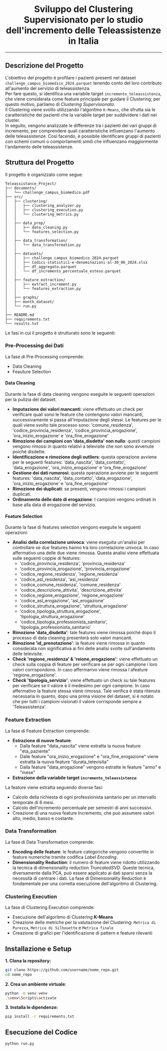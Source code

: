 <div align="center">
  <h1>Sviluppo del Clustering Supervisionato per lo studio dell'incremento delle Teleassistenze in Italia </h1>
</div>

***
## Descrizione del Progetto

L'obiettivo del progetto è profilare i pazienti presenti nel dataset `challenge_campus_biomedico_2024.parquet` tenendo conto del loro contributo all'aumento del servizio di teleassistenza.   
Per fare questo, si identifica una variabile target `incremento_teleassistenza`, che viene considerata come feature principale per guidare il Clustering; per questo motivo, parliamo di *Clustering Supervisionato*.  
Il Clustering viene svolto utilizzando l'algoritmo `K-Means`, che sfrutta sia le caratteristiche dei pazienti che la variabile target per suddividere i dati nei cluster.   
In seguito, vengono analizzate le differenze tra i pazienti dei vari gruppi di incremento, per comprendere quali caratteristiche influenzano l'aumento delle teleassistenze. Così facendo, è possibile identificare gruppi di pazienti con schemi comuni o comportamenti simili che influenzano maggiormente l'andamento delle teleassistenze.

## Struttura del Progetto
Il progetto è organizzato come segue:

```
Teleassistance_Project/
├── documents/
│   └── challenge_campus_biomedico.pdf
├── src/
│   ├── clustering/
│   │   ├── clustering_analyzer.py
│   │   ├── clustering_execution.py
│   │   └── clustering_metrics.py
│   │
│   ├── data_prep/
│   │   ├── data_cleaning.py
│   │   └── features_selection.py
│   │
│   ├── data_transformation/
│   │   └── data_transformation.py
│   │
│   ├── datasets/
│   │   ├── challenge_campus_biomedico_2024.parquet
│   │   ├── Codici-statistici-e-denominazioni-al-30_06_2024.xlsx
│   │   ├── df_aggregato.parquet
│   │   └── df_incremento_percentuale_esteso.parquet
│   │
│   ├── feature_extraction/
│   │   ├── extract_increment.py
│   │   └── features_extraction.py
│   │
│   ├── graphs/
│   ├── month_dataset/
│   └── run.py
│
├── README.md
├── requirements.txt
└── results.txt
```

Le fasi in cui il progetto è strutturato sono le seguenti:

### Pre-Processing dei Dati

La fase di Pre-Processing comprende:
- Data Cleaning
- Feauture Selection

#### Data Cleaning
Durante la fase di data cleaning vengono eseguite le seguenti operazioni per la pulizia del dataset:
- **Imputazione dei valori mancanti**: viene effettuato un check per verificare quali sono le feature che contengono valori mancanti, successivamente si
passa all'imputazione degli stessi. Le features per le quali viene svolto tale processo sono: 'comune_residenza', 'codice_provincia_residenza', 'codice_provincia_erogazione',
'ora_inizio_erogazione' e 'ora_fine_erogazione'
- **Rimozione dei campioni con 'data_disdetta' non nullo**: questi campioni vengono rimossi in quanto relativi a televisite che non sono avvenute poiché disdette.
- **Identificazione e rimozione degli outliers**: questa operazione avviene per le seguenti features: 'data_nascita', 'data_contatto', 'data_erogazione', 'ora_inizio_erogazione' e 'ora_fine_erogazione'
- **Gestione dei dati rumorosi**: questa operazione avviene per le seguenti features: 'data_nascita', 'data_contatto', 'data_erogazione', 'ora_inizio_erogazione' e 'ora_fine_erogazione'
- **Rimozione dei duplicati**: se presenti, vengono rimossi i campioni duplicati.
- **Ordinamento delle date di erogazione**: I campioni vengono ordinati in base alla data di erogazione del servizio.

#### Feature Selection
Durante la fase di features selection vengono eseguite le seguenti operazioni:
- **Analisi della correlazione univoca**: viene eseguita un'analisi per controllare se due features hanno tra loro correlazione univoca. In caso affermativo
una delle due viene rimossa. Questa analisi viene effettuata sulle seguenti coppie di features:<br>
  - 'codice_provincia_residenza', 'provincia_residenza'
  - 'codice_provincia_erogazione', 'provincia_erogazione'
  - 'codice_regione_residenza', 'regione_residenza'
  - 'codice_asl_residenza', 'asl_residenza'
  - 'codice_comune_residenza', 'comune_residenza'
  - 'codice_descrizione_attivita', 'descrizione_attivita'
  - 'codice_regione_erogazione', 'regione_erogazione'
  - 'codice_asl_erogazione', 'asl_erogazione'
  - 'codice_struttura_erogazione', 'struttura_erogazione'
  - 'codice_tipologia_struttura_erogazione', 'tipologia_struttura_erogazione'
  - 'codice_tipologia_professionista_sanitario', 'tipologia_professionista_sanitario'
- **Rimozione 'data_disdetta'**: tale features viene rimossa poiché dopo il processo di data cleaning presenterà solo valori mancanti.
- **Rimozione 'id_prenotazione'**: la feature viene rimossa in quanto considerata non significativa ai fini delle analisi svolte sull'andamento delle televisite.
- **Check 'regione_residenza' & 'reione_erogazione'**: viene effettuato un check sulla coppia di feature per verificare se per ogni campione i loro valori corrispondono. In caso affermarivo viene rimossa l afeature 'regione_erogazione'.
- **Check 'tipologia_servizio'**: viene effettuato un check su tale features per verificare se il valore è il medesimo per ogni campione. In caso affermativo la feature stessa viene rimossa.
Tale verifica è stata ritenuta necessaria in quanto, dopo una prima visione del dataset, si è notato che per tutti i campioni visionati il valore corrisponde sempre a 'Teleassistenza'.

### Feature Extraction

La fase di Feature Extraction comprende:
- **Estrazione di nuove feature**:
  - Dalla feature "data_nascita" viene estratta la nuova feature "età_paziente"
  - Dalle feature "ora_inizio_erogazione" e "ora_fine_erogazione" viene estratta la nuova feature "durata_televisita"
  - Dalla feature "data_erogazione" vengono estratte le feature "anno" e "mese"
- **Estrazione della variabile target `incremento_teleassistenza`**:

La feature viene estratta seguendo diverse fasi:
  - Calcolo della richiesta di ogni professionista sanitario per un intervallo temporale di 6 mesi.
  - Calcolo dell'incremento percentuale per semestri di anni successivi.
  - Creazione di una nuova feature Incremento, che può assumere valori alto, medio, basso e costante.

### Data Transformation

La fase di Data Transformation comprende:
- **Encoding delle feature**: le feature categoriche vengono convertite in feature numeriche tramite codifica *Label Encoding*.
- **Dimensionality Reduction**: il numero di feature viene ridotto utilizzando la tecnica di dimensionality reduction *TruncatedSVD*. Queste tecnica, diversamente dalla PCA, può essere applicato ai dati sparsi senza la necessità di centrare i dati.
La fase di Dimensionality Reduction è fondamentale per una corretta esecuzione dell'algoritmo di Clustering.

### Clustering Execution

La fase di Clustering Execution comprende:
- Esecuzione dell'algoritmo di Clustering **K-Means**
- Creazione delle metriche per la valutazione del Clustering: `Metrica di Purezza`, `Metrica di Silhouette` e `Metrica finale`
- Creazione di grafici per l'identificazione di pattern e feature rilevanti


## Installazione e Setup
**1. Clona la repository:**

```bash
git clone https://github.com/username/nome_repo.git
cd nome_repo
```

**2. Crea un ambiente virtuale**:
```bash
python -m venv venv
.\venv\Scripts\activate
```

**3. Installa le dipendenze:**
```bash
pip install -r requirements.txt
```
## Esecuzione del Codice
```bash
python run.py
```
